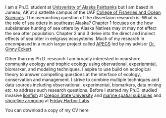 I am a Ph.D. student at [Unisveristy of Alaska Fairbanks](www.uaf.edu) but I am based in Juneau, AK at a sattelite campus of the UAF [College of Fisheries and Ocean Sciences](https://www.uaf.edu/cfos/). The overarching question of the dissertaion research is: What is the role of sea otters in southeast Alaska? Chapter 1 focuses on the how subsistense hunting of sea otters by Alaska Natives may ot may not effect the sea otter population. Chapter 2 and 3 delve into the direct and indiect effects of sea otter in eelgrass ecosystems. Much of my research in encompased in a much larger project called [APECS](www.apecs-ak.org) led by my advisor [Dr. Ginny Eckert](https://www.uaf.edu/cfos/people/faculty/detail/index.xml?id=101). 

Other than my Ph.D. research I am broadly interested in nearshore community ecology and trophic ecology using obervational, experiemntal, biomarker, and modeling techniques. I aspire to use build on ecological theory to answer compelling questions at the interface of ecology, conservation and management. I strive to combine multiple techniques and data sources including observational, experimental, biomarkers, data mining etc. to address such research questions. Before I started my Ph.D. studied invasive [lionfish](http://hixon.science.oregonstate.edu/sites/hixon.science.oregonstate.edu/files/publications/Raymond%20et%20al%2014%20EBF%20invasive%20lionfish%20vs%20Nassau%20grouper.pdf) at [Oregon State University](https://oregonstate.edu/) and [marine spatial subsidies](https://www.int-res.com/abstracts/meps/v509/p213-225/) and [shoreline armoring](https://www.sciencedirect.com/science/article/pii/S0272771416301007?via%3Dihub) at [Friday Harbor Labs](https://fhl.uw.edu/).

You can download a copy of my CV here
